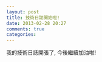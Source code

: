 ```yaml
---
layout: post
title: 技術日誌開始啦!
date: 2013-02-28 20:27
comments: true
categories: 
---
```

我的技術日誌開張了, 今後繼續加油啦!
